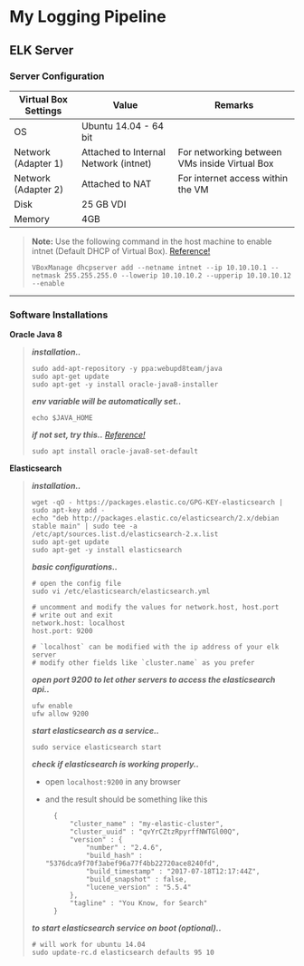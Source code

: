 
**My Logging Pipeline**
===================


**ELK Server**
-------------
###  **Server Configuration**
Virtual Box Settings     | Value | Remarks 
------------------------ | ----- | -------
OS | Ubuntu 14.04 - 64 bit  
Network (Adapter 1) | Attached to Internal Network (intnet) | For networking between VMs inside Virtual Box 
Network (Adapter 2) | Attached to NAT | For internet access within the VM
Disk     | 25 GB VDI
Memory    | 4GB
> **Note:** Use the following command in the host machine to enable intnet (Default DHCP of Virtual Box). [Reference!](https://superuser.com/a/339567/328460)
>
>     VBoxManage dhcpserver add --netname intnet --ip 10.10.10.1 --netmask 255.255.255.0 --lowerip 10.10.10.2 --upperip 10.10.10.12 --enable
<hr>

### **Software Installations**
**Oracle Java 8**
> ***installation..***
>
>	  sudo add-apt-repository -y ppa:webupd8team/java
>	  sudo apt-get update
>	  sudo apt-get -y install oracle-java8-installer
> ***env variable will be automatically set..***
>
>     echo $JAVA_HOME
> ***if not set, try this..*** [*Reference!*](http://tipsonubuntu.com/2016/07/31/install-oracle-java-8-9-ubuntu-16-04-linux-mint-18/)
>
> 	  sudo apt install oracle-java8-set-default

**Elasticsearch**
> ***installation..***
>
> 	  wget -qO - https://packages.elastic.co/GPG-KEY-elasticsearch | sudo apt-key add -
>	  echo "deb http://packages.elastic.co/elasticsearch/2.x/debian stable main" | sudo tee -a /etc/apt/sources.list.d/elasticsearch-2.x.list
>	  sudo apt-get update
>	  sudo apt-get -y install elasticsearch
> ***basic configurations..***
>
> 	  # open the config file
>     sudo vi /etc/elasticsearch/elasticsearch.yml
>
>	  # uncomment and modify the values for network.host, host.port
>	  # write out and exit
> 	  network.host: localhost
>	  host.port: 9200
>
>	  # `localhost` can be modified with the ip address of your elk server
> 	  # modify other fields like `cluster.name` as you prefer
>
> ***open port 9200 to let other servers to access the elasticsearch api..***
>
>     ufw enable
>	  ufw allow 9200
> ***start elasticsearch as a service..***
>
>	  sudo service elasticsearch start
> ***check if elasticsearch is working properly..***
>
>	- open `localhost:9200` in any browser
>	- and the result should be something like this
>				
>			{
>				"cluster_name" : "my-elastic-cluster",
>				"cluster_uuid" : "qvYrCZtzRpyrffNWTGl00Q",
>				"version" : {
> 					"number" : "2.4.6",
>  					"build_hash" : "5376dca9f70f3abef96a77f4bb22720ace8240fd",
> 					"build_timestamp" : "2017-07-18T12:17:44Z",
>					"build_snapshot" : false,
>					"lucene_version" : "5.5.4"
>				},
>				"tagline" : "You Know, for Search"
>			}
>
>***to start elasticsearch service on boot (optional)..***
>
>     # will work for ubuntu 14.04
> 	  sudo update-rc.d elasticsearch defaults 95 10
